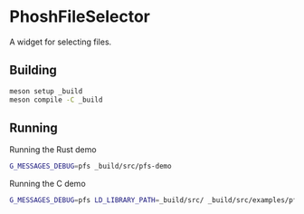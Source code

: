 # PhoshFileSelector

A widget for selecting files.

## Building

```sh
meson setup _build
meson compile -C _build
```

## Running

Running the Rust demo

```sh
G_MESSAGES_DEBUG=pfs _build/src/pfs-demo
```

Running the C demo

```sh
G_MESSAGES_DEBUG=pfs LD_LIBRARY_PATH=_build/src/ _build/src/examples/pfs-c-demo
```
